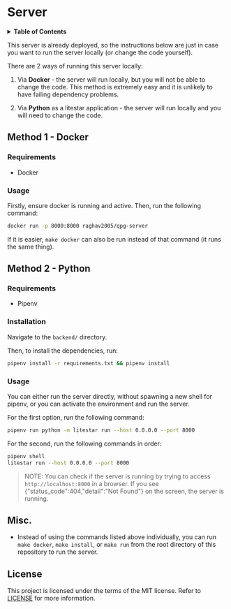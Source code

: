 # Server

<details>
  <summary><strong>Table of Contents</strong></summary>

- [Method 1 - Docker](#method-1---docker)
  - [Requirements](#requirements)
  - [Usage](#usage)
- [Method 2 - Python](#method-2---python)
  - [Requirements](#requirements-1)
  - [Installation](#installation)
  - [Usage](#usage-1)
- [Misc.](#misc)
- [License](#license)

</details>

This server is already deployed, so the instructions below are just in case you want to run the server locally (or change the code yourself).

There are 2 ways of running this server locally:

1) Via **Docker** - the server will run locally, but you will not be able to change the code. This method is extremely easy and it is unlikely to have failing dependency problems.

2) Via **Python** as a litestar application - the server will run locally and you will need to change the code.

## Method 1 - Docker

### Requirements

- Docker

### Usage

Firstly, ensure docker is running and active. Then, run the following command:

```bash
docker run -p 8000:8000 raghav2005/qpg-server
```

If it is easier, `make docker` can also be run instead of that command (it runs the same thing).

## Method 2 - Python

### Requirements

- Pipenv

### Installation

Navigate to the `backend/` directory.

Then, to install the dependencies, run:

```bash
pipenv install -r requirements.txt && pipenv install
```

### Usage

You can either run the server directly, without spawning a new shell for pipenv, or you can activate the environment and run the server.

For the first option, run the following command:

```bash
pipenv run python -m litestar run --host 0.0.0.0 --port 8000
```

For the second, run the following commands in order:

```bash
pipenv shell
litestar run --host 0.0.0.0 --port 8000
```

> NOTE: You can check if the server is running by trying to access `http://localhost:8000` in a browser. If you see {"status_code":404,"detail":"Not Found"} on the screen, the server is running.

## Misc.

- Instead of using the commands listed above individually, you can run `make docker`, `make install`, or `make run` from the root directory of this repository to run the server.

## License

This project is licensed under the terms of the MIT license. Refer to [LICENSE](LICENSE) for more information.
